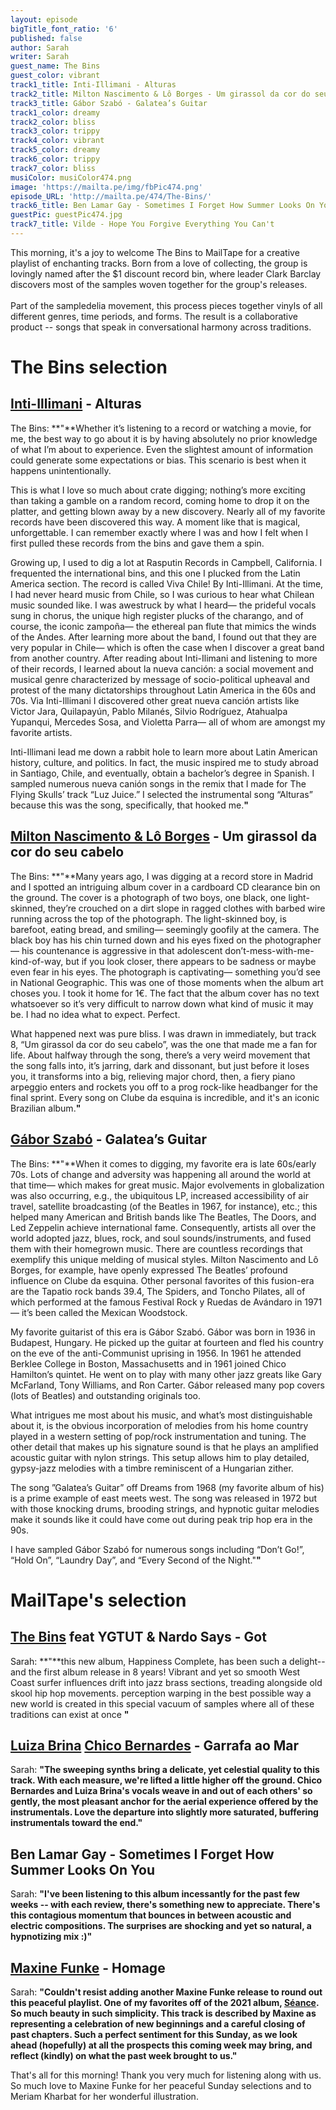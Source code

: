 ```yaml
---
layout: episode
bigTitle_font_ratio: '6'
published: false
author: Sarah
writer: Sarah
guest_name: The Bins
guest_color: vibrant
track1_title: Inti-Illimani - Alturas
track2_title: Milton Nascimento & Lô Borges - Um girassol da cor do seu cabelo
track3_title: Gábor Szabó - Galatea’s Guitar
track1_color: dreamy
track2_color: bliss
track3_color: trippy
track4_color: vibrant
track5_color: dreamy
track6_color: trippy
track7_color: bliss
musiColor: musiColor474.png
image: 'https://mailta.pe/img/fbPic474.png'
episode_URL: 'http://mailta.pe/474/The-Bins/'
track6_title: Ben Lamar Gay - Sometimes I Forget How Summer Looks On You
guestPic: guestPic474.jpg
track7_title: Vilde - Hope You Forgive Everything You Can't
---
```

<p id="introduction"> This morning, it's a joy to welcome The Bins to MailTape for a creative playlist of enchanting tracks. Born from a love of collecting, the group is lovingly named after the $1 discount record bin, where leader Clark Barclay discovers most of the samples woven together for the group's releases. 
<br><br>  
  Part of the sampledelia movement, this process pieces together vinyls of all different genres, time periods, and forms. The result is a collaborative product -- songs that speak in conversational harmony across traditions.
</p> 

# The Bins selection

##  [Inti-Illimani](https://www.discogs.com/artist/180914-Inti-Illimani) - Alturas
The Bins: **"**Whether it’s listening to a record or watching a movie, for me, the best way to go about it is by having absolutely no prior knowledge of what I’m about to experience. Even the slightest amount of information could generate some expectations or bias. This scenario is best when it happens unintentionally.

This is what I love so much about crate digging; nothing’s more exciting than taking a gamble on a random record, coming home to drop it on the platter, and getting blown away by a new discovery. Nearly all of my favorite records have been discovered this way. A moment like that is magical, unforgettable. I can remember exactly where I was and how I felt when I first pulled these records from the bins and gave them a spin.

Growing up, I used to dig a lot at Rasputin Records in Campbell, California. I frequented the international bins, and this one I plucked from the Latin America section. The record is called Viva Chile! By Inti-Illimani. At the time, I had never heard music from Chile, so I was curious to hear what Chilean music sounded like. I was awestruck by what I heard— the prideful vocals sung in chorus, the unique high register plucks of the charango, and of course, the iconic zampoña— the ethereal pan flute that mimics the winds of the Andes. After learning more about the band, I found out that they are very popular in Chile— which is often the case when I discover a great band from another country. After reading about Inti-Ilimani and listening to more of their records, I learned about la nueva canción: a social movement and musical genre characterized by message of socio-political upheaval and protest of the many dictatorships throughout Latin America in the 60s and 70s. Via Inti-Illimani I discovered other great nueva canción artists like Victor Jara, Quilapayún, Pablo Milanés, Silvio Rodríguez, Atahualpa Yupanqui, Mercedes Sosa, and Violetta Parra— all of whom are amongst my favorite artists.

Inti-Illimani lead me down a rabbit hole to learn more about Latin American history, culture, and politics. In fact, the music inspired me to study abroad in Santiago, Chile, and eventually, obtain a bachelor’s degree in Spanish. I sampled numerous nueva canión songs in the remix that I made for The Flying Skulls’ track “Luz Juice.” I selected the instrumental song “Alturas” because this was the song, specifically, that hooked me.**"**

##  [Milton Nascimento & Lô Borges](https://www.discogs.com/master/167258-Milton-Nascimento-L%C3%B4-Borges-Clube-Da-Esquina) - Um girassol da cor do seu cabelo
The Bins: **"**Many years ago, I was digging at a record store in Madrid and I spotted an intriguing album cover in a cardboard CD clearance bin on the ground. The cover is a photograph of two boys, one black, one light-skinned, they’re crouched on a dirt slope in ragged clothes with barbed wire running across the top of the photograph. The light-skinned boy, is barefoot, eating bread, and smiling— seemingly goofily at the camera. The black boy has his chin turned down and his eyes fixed on the photographer— his countenance is aggressive in that adolescent don’t-mess-with-me-kind-of-way, but if you look closer, there appears to be sadness or maybe even fear in his eyes. The photograph is captivating— something you’d see in National Geographic. This was one of those moments when the album art choses you. I took it home for 1€. The fact that the album cover has no text whatsoever so it’s very difficult to narrow down what kind of music it may be. I had no idea what to expect. Perfect.

What happened next was pure bliss. I was drawn in immediately, but track 8, “Um girassol da cor do seu cabelo”, was the one that made me a fan for life. About halfway through the song, there’s a very weird movement that the song falls into, it’s jarring, dark and dissonant, but just before it loses you, it transforms into a big, relieving major chord, then, a fiery piano arpeggio enters and rockets you off to a prog rock-like headbanger for the final sprint. Every song on Clube da esquina is incredible, and it's an iconic Brazilian album.**"**

## [Gábor Szabó](https://www.discogs.com/artist/22851-Gabor-Szabo) - Galatea’s Guitar
The Bins: **"**When it comes to digging, my favorite era is late 60s/early 70s. Lots of change and adversity was happening all around the world at that time— which makes for great music. Major evolvements in globalization was also occurring, e.g., the ubiquitous LP, increased accessibility of air travel, satellite broadcasting (of the Beatles in 1967, for instance), etc.; this helped many American and British bands like The Beatles, The Doors, and Led Zeppelin achieve international fame. Consequently, artists all over the world adopted jazz, blues, rock, and soul sounds/instruments, and fused them with their homegrown music. There are countless recordings that exemplify this unique melding of musical styles. Milton Nascimento and Lô Borges, for example, have openly expressed The Beatles’ profound influence on Clube da esquina. Other personal favorites of this fusion-era are the Tapatio rock bands 39.4, The Spiders, and Toncho Pilates, all of which performed at the famous Festival Rock y Ruedas de Avándaro in 1971— it’s been called the Mexican Woodstock.

My favorite guitarist of this era is Gábor Szabó. Gábor was born in 1936 in Budapest, Hungary. He picked up the guitar at fourteen and fled his country on the eve of the anti-Communist uprising in 1956. In 1961 he attended Berklee College in Boston, Massachusetts and in 1961 joined Chico Hamilton’s quintet. He went on to play with many other jazz greats like Gary McFarland, Tony Williams, and Ron Carter. Gábor released many pop covers (lots of Beatles) and outstanding originals too.

What intrigues me most about his music, and what’s most distinguishable about it, is the obvious incorporation of melodies from his home country played in a western setting of pop/rock instrumentation and tuning. The other detail that makes up his signature sound is that he plays an amplified acoustic guitar with nylon strings. This setup allows him to play detailed, gypsy-jazz melodies with a timbre reminiscent of a Hungarian zither.

The song ”Galatea’s Guitar” off Dreams from 1968 (my favorite album of his) is a prime example of east meets west. The song was released in 1972 but with those knocking drums, brooding strings, and hypnotic guitar melodies make it sounds like it could have come out during peak trip hop era in the 90s.

I have sampled Gábor Szabó for numerous songs including “Don’t Go!”, “Hold On”, “Laundry Day”, and “Every Second of the Night."**"**

# MailTape's selection

## [The Bins](https://thebins.bandcamp.com/) feat YGTUT & Nardo Says - Got
Sarah: **"**this new album, Happiness Complete, has been such a delight-- and the first album release in 8 years! 
Vibrant and yet so smooth
West Coast surfer influences drift into jazz brass sections, treading alongside old skool hip hop movements. 
perception warping in the best possible way 
a new world is created in this special vacuum of samples 
where all of these traditions can exist at once 
**"**

## [Luiza Brina](https://luizabrina.bandcamp.com/track/butterfly-part-julia-branco) [Chico Bernardes](https://chicobernardes.bandcamp.com/) - Garrafa ao Mar
Sarah: **"**The sweeping synths bring a delicate, yet celestial quality to this track. With each measure, we're lifted a little higher off the ground. Chico Bernardes and Luiza Brina's vocals weave in and out of each others' so gently, the most pleasant anchor for the aerial experience offered by the instrumentals. Love the departure into slightly more saturated, buffering instrumentals toward the end.**"**

## Ben Lamar Gay - Sometimes I Forget How Summer Looks On You
Sarah: **"**I've been listening to this album incessantly for the past few weeks -- with each review, there's something new to appreciate. There's this contagious momentum that bounces in between acoustic and electric compositions. The surprises are shocking and yet so natural, a hypnotizing mix :)**"**

## [Maxine Funke](https://maxinefunke1.bandcamp.com/music) - Homage
Sarah: **"**Couldn't resist adding another Maxine Funke release to round out this peaceful playlist. One of my favorites off of the 2021 album, [Séance](https://maxinefunke1.bandcamp.com/album/seance). So much beauty in such simplicity. This track is described by Maxine as representing a celebration of new beginnings and a careful closing of past chapters. Such a perfect sentiment for this Sunday, as we look ahead (hopefully) at all the prospects this coming week may bring, and reflect (kindly) on what the past week brought to us.**"**

<p id="outroduction">That's all for this morning! Thank you very much for listening along with us. So much love to Maxine Funke for her peaceful Sunday selections and to Meriam Kharbat for her wonderful illustration.</p>
